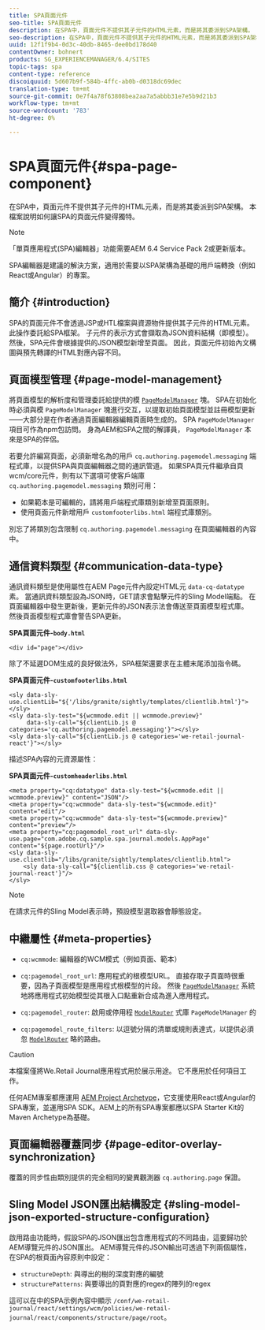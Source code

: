 ```yaml
---
title: SPA頁面元件
seo-title: SPA頁面元件
description: 在SPA中，頁面元件不提供其子元件的HTML元素，而是將其委派到SPA架構。 本檔案說明如何讓SPA的頁面元件變得獨特。
seo-description: 在SPA中，頁面元件不提供其子元件的HTML元素，而是將其委派到SPA架構。 本檔案說明如何讓SPA的頁面元件變得獨特。
uuid: 12f1f9b4-0d3c-40db-8465-dee0bd178d40
contentOwner: bohnert
products: SG_EXPERIENCEMANAGER/6.4/SITES
topic-tags: spa
content-type: reference
discoiquuid: 5d607b9f-584b-4ffc-ab0b-d0318dc69dec
translation-type: tm+mt
source-git-commit: 0e7f4a78f63808bea2aa7a5abbb31e7e5b9d21b3
workflow-type: tm+mt
source-wordcount: '783'
ht-degree: 0%

---
```



# SPA頁面元件{#spa-page-component}

在SPA中，頁面元件不提供其子元件的HTML元素，而是將其委派到SPA架構。 本檔案說明如何讓SPA的頁面元件變得獨特。

>[!NOTE]
>
>「單頁應用程式(SPA)編輯器」功能需要AEM 6.4 Service Pack 2或更新版本。
>
>SPA編輯器是建議的解決方案，適用於需要以SPA架構為基礎的用戶端轉換（例如React或Angular）的專案。

## 簡介 {#introduction}

SPA的頁面元件不會透過JSP或HTL檔案與資源物件提供其子元件的HTML元素。 此操作委託給SPA框架。 子元件的表示方式會擷取為JSON資料結構（即模型）。 然後，SPA元件會根據提供的JSON模型新增至頁面。 因此，頁面元件初始內文構圖與預先轉譯的HTML對應內容不同。

## 頁面模型管理 {#page-model-management}

將頁面模型的解析度和管理委託給提供的模 [`PageModelManager`](/help/sites-developing/spa-blueprint.md#pagemodelmanager) 塊。 SPA在初始化時必須與模 `PageModelManager` 塊進行交互，以提取初始頁面模型並註冊模型更新——大部分是在作者通過頁面編輯器編輯頁面時生成的。 SPA `PageModelManager` 項目可作為npm包訪問。 身為AEM和SPA之間的解譯員， `PageModelManager` 本來是SPA的伴侶。

若要允許編寫頁面，必須新增名為的用戶 `cq.authoring.pagemodel.messaging` 端程式庫，以提供SPA與頁面編輯器之間的通訊管道。 如果SPA頁元件繼承自頁wcm/core元件，則有以下選項可使客戶端庫 `cq.authoring.pagemodel.messaging` 類別可用：

* 如果範本是可編輯的，請將用戶端程式庫類別新增至頁面原則。
* 使用頁面元件新增用戶 `customfooterlibs.html` 端程式庫類別。

別忘了將類別包含限制 `cq.authoring.pagemodel.messaging` 在頁面編輯器的內容中。

## 通信資料類型 {#communication-data-type}

通訊資料類型是使用屬性在AEM Page元件內設定HTML元 `data-cq-datatype` 素。 當通訊資料類型設為JSON時，GET請求會點擊元件的Sling Model端點。 在頁面編輯器中發生更新後，更新元件的JSON表示法會傳送至頁面模型程式庫。 然後頁面模型程式庫會警告SPA更新。

**SPA頁面元件-`body.html`**

```
<div id="page"></div>
```

除了不延遲DOM生成的良好做法外，SPA框架還要求在主體末尾添加指令碼。

**SPA頁面元件-`customfooterlibs.html`**

```
<sly data-sly-use.clientLib="${'/libs/granite/sightly/templates/clientlib.html'}"></sly>
<sly data-sly-test="${wcmmode.edit || wcmmode.preview}"
     data-sly-call="${clientLib.js @ categories='cq.authoring.pagemodel.messaging'}"></sly>
<sly data-sly-call="${clientLib.js @ categories='we-retail-journal-react'}"></sly>
```

描述SPA內容的元資源屬性：

**SPA頁面元件-`customheaderlibs.html`**

```
<meta property="cq:datatype" data-sly-test="${wcmmode.edit || wcmmode.preview}" content="JSON"/>
<meta property="cq:wcmmode" data-sly-test="${wcmmode.edit}" content="edit"/>
<meta property="cq:wcmmode" data-sly-test="${wcmmode.preview}" content="preview"/>
<meta property="cq:pagemodel_root_url" data-sly-use.page="com.adobe.cq.sample.spa.journal.models.AppPage" content="${page.rootUrl}"/>
<sly data-sly-use.clientlib="/libs/granite/sightly/templates/clientlib.html">
    <sly data-sly-call="${clientlib.css @ categories='we-retail-journal-react'}"/>
</sly>
```

>[!NOTE]
>
>在請求元件的Sling Model表示時，預設模型選取器會靜態設定。

## 中繼屬性 {#meta-properties}

* `cq:wcmmode`: 編輯器的WCM模式（例如頁面、範本）
* `cq:pagemodel_root_url`: 應用程式的根模型URL。 直接存取子頁面時很重要，因為子頁面模型是應用程式根模型的片段。 然後 [`PageModelManager`](/help/sites-developing/spa-page-component.md) 系統地將應用程式初始模型從其根入口點重新合成為進入應用程式。

* `cq:pagemodel_router`: 啟用或停用程 [`ModelRouter`](/help/sites-developing/spa-routing.md) 式庫 `PageModelManager` 的

* `cq:pagemodel_route_filters`: 以逗號分隔的清單或規則表達式，以提供必須忽 [`ModelRouter`](/help/sites-developing/spa-routing.md) 略的路由。

>[!CAUTION]
>
>本檔案僅將We.Retail Journal應用程式用於展示用途。 它不應用於任何項目工作。
>
>任何AEM專案都應運用 [AEM Project Archetype](https://docs.adobe.com/content/help/en/experience-manager-core-components/using/developing/archetype/overview.html)，它支援使用React或Angular的SPA專案，並運用SPA SDK。AEM上的所有SPA專案都應以SPA Starter Kit的Maven Archetype為基礎。

## 頁面編輯器覆蓋同步 {#page-editor-overlay-synchronization}

覆蓋的同步性由類別提供的完全相同的變異觀測器 `cq.authoring.page` 保證。

## Sling Model JSON匯出結構設定 {#sling-model-json-exported-structure-configuration}

啟用路由功能時，假設SPA的JSON匯出包含應用程式的不同路由，這要歸功於AEM導覽元件的JSON匯出。 AEM導覽元件的JSON輸出可透過下列兩個屬性，在SPA的根頁面內容原則中設定：

* `structureDepth`: 與導出的樹的深度對應的編號
* `structurePatterns`: 與要導出的頁對應的regex的陣列的regex

這可以在中的SPA示例內容中顯示 `/conf/we-retail-journal/react/settings/wcm/policies/we-retail-journal/react/components/structure/page/root`。